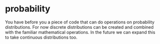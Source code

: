 # probability

You have before you a piece of code that can do operations on probability
distributions. For now discrete distributions can be created and combined
with the familiar mathematical operations. In the future we can expand this
to take continuous distributions too.